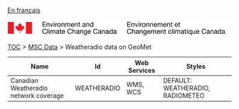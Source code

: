 [En français](geomet-weatheradio_fr.md)

![ECCC logo](../../img_eccc-logo.png)

[TOC](../../readme_en.md) > [MSC Data](../readme_en.md) > Weatheradio data on GeoMet


Name                                  | Id          | Web Services | Styles                          
--------------------------------------|-------------|--------------|---------------------------------
Canadian Weatheradio network coverage | WEATHERADIO | WMS, WCS     | DEFAULT: WEATHERADIO, RADIOMETEO

